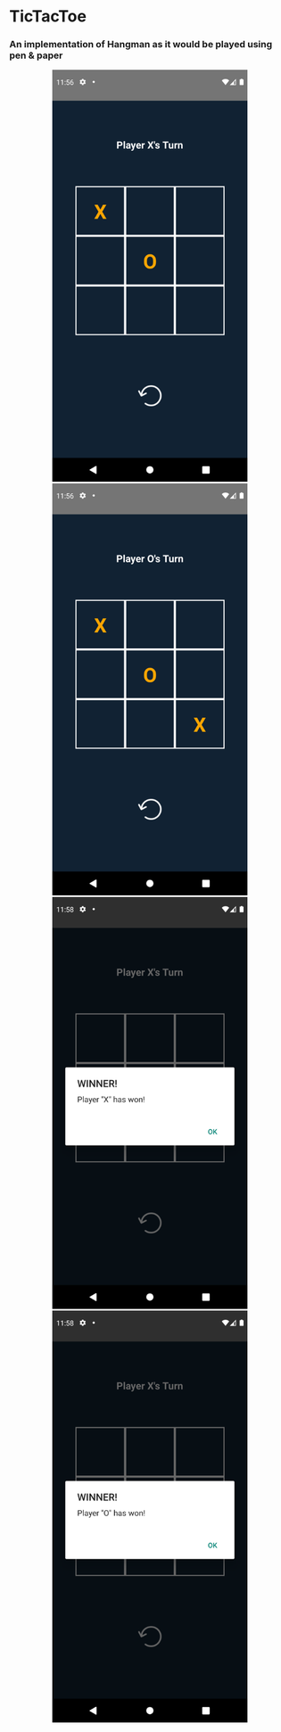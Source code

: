 # TicTacToe

### An implementation of Hangman as it would be played using pen & paper
<p align="center">
  <img src="Screenshots\Screenshot_1661507772.png" width="350" >
  <img src="Screenshots\Screenshot_1661507775.png" width="350" >
  <img src="Screenshots\Screenshot_1661507922.png" width="350" >
  <img src="Screenshots\Screenshot_1661507927.png" width="350" >
</p>
